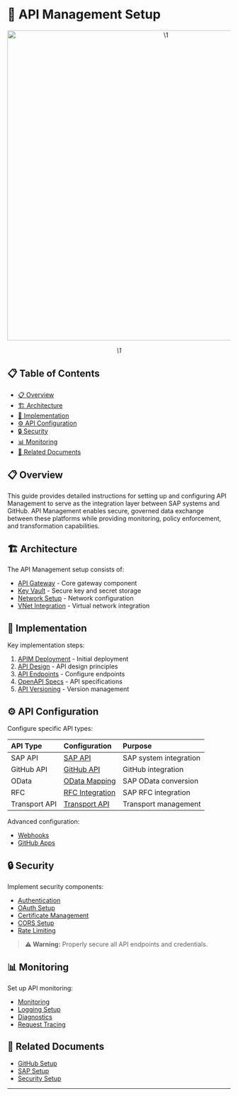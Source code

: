 # 🔌 API Management Setup

<div align="center" class="svg-container">
  <!-- Using both object and img as fallback for maximum compatibility -->
  <object type="image/svg+xml" data="\1" style="width: 700px; max-width: 100%;" aria-label="\1">
    <img src="\1" alt="\1" width="700" />
  </object>
  
  *\1*
</div>

## 📋 Table of Contents

- [📋 Overview](#-overview)
- [🏗️ Architecture](#️-architecture)
- [🔧 Implementation](#-implementation)
- [⚙️ API Configuration](#️-api-configuration)
- [🔒 Security](#-security)
- [📊 Monitoring](#-monitoring)
- [🔗 Related Documents](#-related-documents)

## 📋 Overview

This guide provides detailed instructions for setting up and configuring API Management to serve as the integration layer between SAP systems and GitHub. API Management enables secure, governed data exchange between these platforms while providing monitoring, policy enforcement, and transformation capabilities.

## 🏗️ Architecture

The API Management setup consists of:

- [API Gateway](./apim-deployment.md) - Core gateway component
- [Key Vault](./key-vault.md) - Secure key and secret storage
- [Network Setup](./network-setup.md) - Network configuration
- [VNet Integration](./vnet-integration.md) - Virtual network integration

## 🔧 Implementation

Key implementation steps:

1. [APIM Deployment](./apim-deployment.md) - Initial deployment
2. [API Design](./api-design.md) - API design principles
3. [API Endpoints](./api-endpoints.md) - Configure endpoints
4. [OpenAPI Specs](./openapi-specs.md) - API specifications
5. [API Versioning](./api-versioning.md) - Version management

## ⚙️ API Configuration

Configure specific API types:

| API Type | Configuration | Purpose |
|:---------|:--------------|:---------|
| SAP API | [SAP API](./sap-api.md) | SAP system integration |
| GitHub API | [GitHub API](./github-api.md) | GitHub integration |
| OData | [OData Mapping](./odata-mapping.md) | SAP OData conversion |
| RFC | [RFC Integration](./rfc-integration.md) | SAP RFC integration |
| Transport API | [Transport API](./transport-api.md) | Transport management |

Advanced configuration:

- [Webhooks](./webhooks.md)
- [GitHub Apps](./github-apps.md)

## 🔒 Security

Implement security components:

- [Authentication](./authentication.md)
- [OAuth Setup](./oauth-setup.md)
- [Certificate Management](./certificate-management.md)
- [CORS Setup](./cors-setup.md)
- [Rate Limiting](./rate-limiting.md)

> **⚠️ Warning:** Properly secure all API endpoints and credentials.

## 📊 Monitoring

Set up API monitoring:

- [Monitoring](./monitoring.md)
- [Logging Setup](./logging-setup.md)
- [Diagnostics](./diagnostics.md)
- [Request Tracing](./request-tracing.md)

## 🔗 Related Documents

- [GitHub Setup](../github-setup/index.md)
- [SAP Setup](../sap-setup/index.md)
- [Security Setup](../security-setup/index.md)

---


